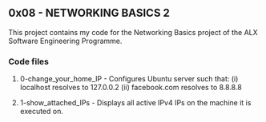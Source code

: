 ## 0x08 - NETWORKING BASICS 2
This project contains my code for the Networking Basics project of the ALX
Software Engineering Programme.

### Code files
1. 0-change_your_home_IP - Configures Ubuntu server such that:
	(i) localhost resolves to 127.0.0.2
	(ii) facebook.com resolves to 8.8.8.8

2. 1-show_attached_IPs - Displays all active IPv4 IPs on the machine it is
executed on.

